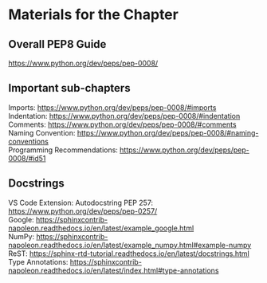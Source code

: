 # Materials for the Chapter

## Overall PEP8 Guide

https://www.python.org/dev/peps/pep-0008/

## Important sub-chapters

Imports: https://www.python.org/dev/peps/pep-0008/#imports  
Indentation: https://www.python.org/dev/peps/pep-0008/#indentation  
Comments: https://www.python.org/dev/peps/pep-0008/#comments  
Naming Convention: https://www.python.org/dev/peps/pep-0008/#naming-conventions  
Programming Recommendations: https://www.python.org/dev/peps/pep-0008/#id51  

## Docstrings

VS Code Extension: Autodocstring
PEP 257: https://www.python.org/dev/peps/pep-0257/  
Google: https://sphinxcontrib-napoleon.readthedocs.io/en/latest/example_google.html  
NumPy: https://sphinxcontrib-napoleon.readthedocs.io/en/latest/example_numpy.html#example-numpy  
ReST: https://sphinx-rtd-tutorial.readthedocs.io/en/latest/docstrings.html  
Type Annotations: https://sphinxcontrib-napoleon.readthedocs.io/en/latest/index.html#type-annotations  

